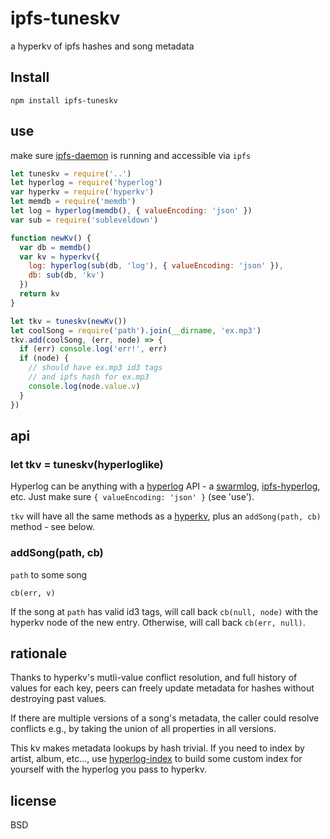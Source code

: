# ipfs-tuneskv

a hyperkv of ipfs hashes and song metadata

## Install

```
npm install ipfs-tuneskv
```

## use

make sure [ipfs-daemon](https://ipfs.io/) is running and accessible via `ipfs`

```javascript
let tuneskv = require('..')
let hyperlog = require('hyperlog')
var hyperkv = require('hyperkv')
let memdb = require('memdb')
let log = hyperlog(memdb(), { valueEncoding: 'json' })
var sub = require('subleveldown')

function newKv() {
  var db = memdb()
  var kv = hyperkv({
    log: hyperlog(sub(db, 'log'), { valueEncoding: 'json' }),
    db: sub(db, 'kv')
  })
  return kv
}

let tkv = tuneskv(newKv())
let coolSong = require('path').join(__dirname, 'ex.mp3')
tkv.add(coolSong, (err, node) => {
  if (err) console.log('err!', err)
  if (node) {
    // should have ex.mp3 id3 tags
    // and ipfs hash for ex.mp3
    console.log(node.value.v)
  }
})

```

## api

### let tkv = tuneskv(hyperloglike)

Hyperlog can be anything with a [hyperlog](https://github.com/mafintosh/hyperlog) API - a [swarmlog](https://github.com/substack/swarmlog), [ipfs-hyperlog](https://github.com/noffle/ipfs-hyperlog), etc. Just make sure `{ valueEncoding: 'json' }` (see 'use').

`tkv` will have all the same methods as a [hyperkv](https://www.npmjs.com/package/hyperkv), plus an `addSong(path, cb)` method - see below.

### addSong(path, cb)

`path` to some song

`cb(err, v)`

If the song at `path` has valid id3 tags, will call back `cb(null, node)` with the hyperkv node of the new entry. Otherwise, will call back `cb(err, null)`.

## rationale

Thanks to hyperkv's mutli-value conflict resolution, and full history of values for each key, peers can freely update metadata for hashes without destroying past values. 

If there are multiple versions of a song's metadata, the caller could resolve conflicts e.g., by taking the union of all properties in all versions.

This kv makes metadata lookups by hash trivial. If you need to index by artist, album, etc..., use [hyperlog-index](https://www.npmjs.com/package/hyperlog-index) to build some custom index for yourself with the hyperlog you pass to hyperkv.


## license

BSD
